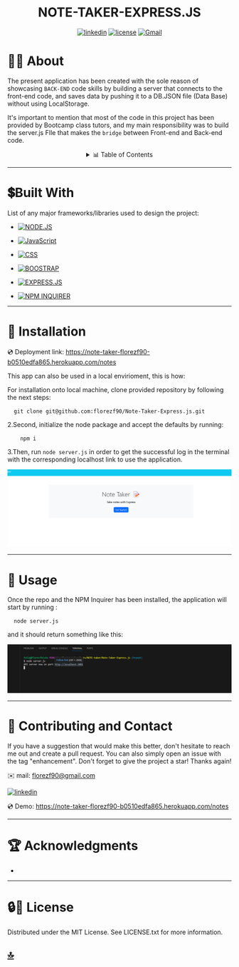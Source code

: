 <p><h1 align= "center" id="title">NOTE-TAKER-EXPRESS.JS </h1></p>


<div style="text-align: center;">

[![linkedin](https://img.shields.io/badge/linkedin-blue?style=for-the-badge&logo=linkedin&logoColor=white&logoWidth=20&link=https://www.linkedin.com/in/luis-felipe-florez-98403123a/)](https://www.linkedin.com/in/luis-felipe-florez-98403123a/)  [![license](https://img.shields.io/badge/license-MIT-white?labelColor=green&style=for-the-badge&logo=license&logoColor=white&logoWidth=20&link=https://github.com/florezf90/PRO-README-generator/blob/main/LICENSE)](https://github.com/florezf90/PRO-README-generator/blob/main/LICENSE)   [![Gmail](https://img.shields.io/badge/Gmail-red?style=for-the-badge&logo=Gmail&logoColor=white&logoWidth=20)](mailto:florezf90@gmail.com)


</div>


  # 👩‍💻 About

The present application has been created with the sole reason of showcasing `BACK-END` code skills by building a server that connects to the front-end code, and saves data by pushing it to a DB.JSON file (Data Base) without using LocalStorage.

It's important to mention that most of the code in this project has been provided by Bootcamp class tutors, and my main responsibility was to build the server.js FIle that makes the `bridge` between Front-end and Back-end code.



<details>
  <summary align= "center"> 📊 Table of Contents </summary>
  <ol>
    <li>
      <a>About The Project</a>
        <li><a>Built With</a></li>
    </li>
    <li><a>Installation</a></li>
    <li><a >Usage</a></li>
    <li><a >Contributing and Contact</a></li>
    <li><a >Acknowledgments</a></li>
    <li><a >License</a></li>
  </ol>
</details>




---------
# 💲Built With 

 List of any major frameworks/libraries used to design the project: 


* [![NODE.JS](https://img.shields.io/badge/NODE.JS-green?style=flat&logo=node.js&logoColor=white&logoWidth=21&link=https://nodejs.org/en)](https://nodejs.org/en)

* [![JavaScript](https://img.shields.io/badge/JavaScript-white?style=flat&logo=JavaScript&logoColor=yellow&logoWidth=21&link=https://www.w3schools.com/js/)](https://www.w3schools.com/js/)

* [![CSS](https://img.shields.io/badge/CSS-blue?style=flat&link=https://www.w3schools.com/css/)](https://www.w3schools.com/css/)

* [![BOOSTRAP](https://img.shields.io/badge/BOOSTRAP-purple?style=flat&link=https://getbootstrap.com/docs/5.3/getting-started/introduction/)](https://getbootstrap.com/docs/5.3/getting-started/introduction/)

* [![EXPRESS.JS](https://img.shields.io/badge/EXPRESS.JS-Green?style=flat&link=https://expressjs.com/)](https://expressjs.com/)

*  [![NPM INQUIRER](https://img.shields.io/badge/NPM%20INQUIRER-red?style=flat&logo=npm&logoColor=white&link=https://www.npmjs.com/package/inquirer)](https://www.npmjs.com/package/inquirer)

---------------------------------

# 🚀 Installation 


💿 Deployment link: https://note-taker-florezf90-b0510edfa865.herokuapp.com/notes

This app can also be used in a local envirioment, this is how:


For installation onto local machine, clone provided repository by following the next steps:

 
      git clone git@github.com:florezf90/Note-Taker-Express.js.git


2.Second, initialize the node package and accept the defaults by running: 
 
        npm i
 
   
3.Then, run `node server.js` in order to get the successful log in the terminal with the corresponding localhost link to use the application.

![Video Placeholder](./public/assets/photos/Screenshot%202023-11-07%20183705.png)

 -----------------------------
 # 📖 Usage

  Once the repo and the NPM Inquirer has been installed, the application will start by running :
  
      node server.js
   
and it should return something like this:


![Video Placeholder](./public/assets/photos/sumadre.png)

  

-------- 

# 📱 Contributing and Contact 

If you have a suggestion that would make this better, don't hesitate to reach me out and create a pull request. You can also simply open an issue with the tag "enhancement". Don't forget to give the project a star! Thanks again!

 ✉️ mail: florezf90@gmail.com

 [![linkedin](https://img.shields.io/badge/linkedin-blue?style=flat&logo=linkedin&logoColor=white&logoWidth=20&link=https://www.linkedin.com/in/luis-felipe-florez-98403123a/)](https://www.linkedin.com/in/luis-felipe-florez-98403123a/)


 💿 Demo: https://note-taker-florezf90-b0510edfa865.herokuapp.com/notes

----------------
# 🏆 Acknowledgments 

  * 
-----

 # 🔒🔑 License
 
Distributed under the MIT License. See LICENSE.txt for more information.


## [🔝](#title)



[linkedin-shield]: https://img.shields.io/badge/-LinkedIn-black.svg?style=for-the-badge&logo=linkedin&colorB=555
[linkedin-url]: https://www.linkedin.com/in/luis-felipe-florez-98403123a/




